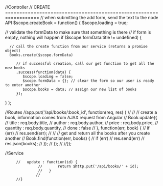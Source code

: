 //Controller
// CREATE ==================================================================
// when submitting the add form, send the text to the node API
$scope.createBook = function() {
   $scope.loading = true;

   // validate the formData to make sure that something is there
   // if form is empty, nothing will happen
   if ($scope.formData.title != undefined) {

      // call the create function from our service (returns a promise object)
      Books.create($scope.formData)

         // if successful creation, call our get function to get all the new books
         .success(function(data) {
            $scope.loading = false;
            $scope.formData = {}; // clear the form so our user is ready to enter another
            $scope.books = data; // assign our new list of books
         });
   }
};

//Routes
 //app.put('/api/books/:book_id', function(req, res) {
          //
          //    // create a book, information comes from AJAX request from Angular
          //    Book.update({
          //        title : req.body.title,
          //        author : req.body.author,
          //        price : req.body.price,
          //        quantity : req.body.quantity,
          //        done : false
          //    }, function(err, book) {
          //        if (err)
          //            res.send(err);
          //
          //        // get and return all the books after you create another
          //        Book.find(function(err, books) {
          //            if (err)
          //                res.send(err)
          //            res.json(books);
          //        });
          //    });
          //
          //});



  //Service

         //   update : function(id) {
                   //       return $http.put('/api/books/' + id);
                   //   }
                  //
         //}

